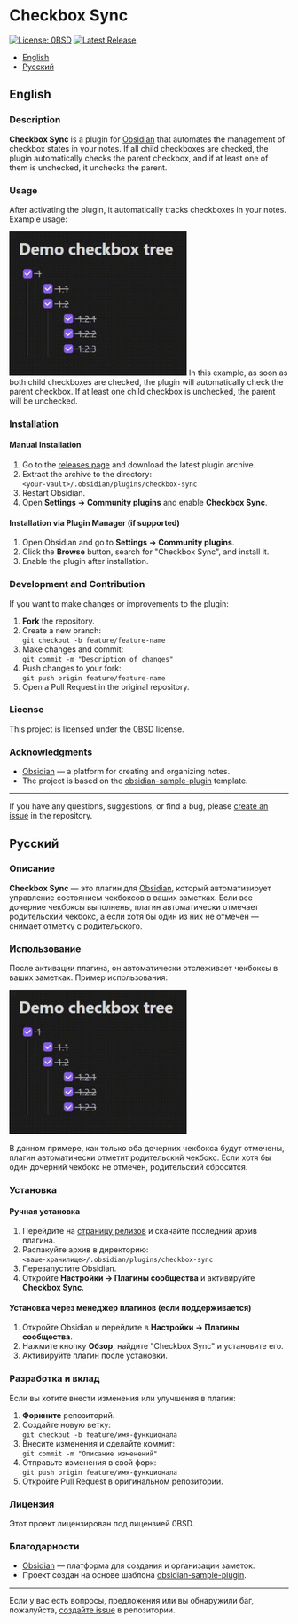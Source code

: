 
# Checkbox Sync

[![License: 0BSD](https://img.shields.io/badge/License-0BSD-blue.svg)](LICENSE)
[![Latest Release](https://img.shields.io/github/v/release/groldsf/obsidian_check_plugin)](https://github.com/groldsf/obsidian_check_plugin/releases)

- [English](#english)
- [Русский](#русский)

## English

### Description

**Checkbox Sync** is a plugin for [Obsidian](https://obsidian.md/) that automates the management of checkbox states in your notes. If all child checkboxes are checked, the plugin automatically checks the parent checkbox, and if at least one of them is unchecked, it unchecks the parent.

### Usage

After activating the plugin, it automatically tracks checkboxes in your notes. Example usage:

![](https://raw.githubusercontent.com/groldsf/obsidian_check_plugin/refs/heads/master/img/showcase.gif)
In this example, as soon as both child checkboxes are checked, the plugin will automatically check the parent checkbox. If at least one child checkbox is unchecked, the parent will be unchecked.
### Installation

#### Manual Installation

1. Go to the [releases page](https://github.com/groldsf/obsidian_check_plugin/releases) and download the latest plugin archive.
2. Extract the archive to the directory:  
   `<your-vault>/.obsidian/plugins/checkbox-sync`
3. Restart Obsidian.
4. Open **Settings → Community plugins** and enable **Checkbox Sync**.

#### Installation via Plugin Manager (if supported)

1. Open Obsidian and go to **Settings → Community plugins**.
2. Click the **Browse** button, search for "Checkbox Sync", and install it.
3. Enable the plugin after installation.

### Development and Contribution

If you want to make changes or improvements to the plugin:

1. **Fork** the repository.
2. Create a new branch:  
   `git checkout -b feature/feature-name`
3. Make changes and commit:  
   `git commit -m "Description of changes"`
4. Push changes to your fork:  
   `git push origin feature/feature-name`
5. Open a Pull Request in the original repository.

### License

This project is licensed under the 0BSD license.

### Acknowledgments

- [Obsidian](https://obsidian.md/) — a platform for creating and organizing notes.
- The project is based on the [obsidian-sample-plugin](https://github.com/obsidianmd/obsidian-sample-plugin) template.

---

If you have any questions, suggestions, or find a bug, please [create an issue](https://github.com/groldsf/obsidian_check_plugin/issues) in the repository.

## Русский

### Описание

**Checkbox Sync** — это плагин для [Obsidian](https://obsidian.md/), который автоматизирует управление состоянием чекбоксов в ваших заметках. Если все дочерние чекбоксы выполнены, плагин автоматически отмечает родительский чекбокс, а если хотя бы один из них не отмечен — снимает отметку с родительского.
### Использование

После активации плагина, он автоматически отслеживает чекбоксы в ваших заметках. Пример использования:

![](https://raw.githubusercontent.com/groldsf/obsidian_check_plugin/refs/heads/master/img/showcase.gif)

В данном примере, как только оба дочерних чекбокса будут отмечены, плагин автоматически отметит родительский чекбокс. Если хотя бы один дочерний чекбокс не отмечен, родительский сбросится.
### Установка

#### Ручная установка

1. Перейдите на [страницу релизов](https://github.com/groldsf/obsidian_check_plugin/releases) и скачайте последний архив плагина.
2. Распакуйте архив в директорию:  
   `<ваше-хранилище>/.obsidian/plugins/checkbox-sync`
3. Перезапустите Obsidian.
4. Откройте **Настройки → Плагины сообщества** и активируйте **Checkbox Sync**.

#### Установка через менеджер плагинов (если поддерживается)

1. Откройте Obsidian и перейдите в **Настройки → Плагины сообщества**.
2. Нажмите кнопку **Обзор**, найдите "Checkbox Sync" и установите его.
3. Активируйте плагин после установки.

### Разработка и вклад

Если вы хотите внести изменения или улучшения в плагин:

1. **Форкните** репозиторий.
2. Создайте новую ветку:  
   `git checkout -b feature/имя-функционала`
3. Внесите изменения и сделайте коммит:  
   `git commit -m "Описание изменений"`
4. Отправьте изменения в свой форк:  
   `git push origin feature/имя-функционала`
5. Откройте Pull Request в оригинальном репозитории.

### Лицензия

Этот проект лицензирован под лицензией 0BSD.

### Благодарности

- [Obsidian](https://obsidian.md/) — платформа для создания и организации заметок.
- Проект создан на основе шаблона [obsidian-sample-plugin](https://github.com/obsidianmd/obsidian-sample-plugin).

---

Если у вас есть вопросы, предложения или вы обнаружили баг, пожалуйста, [создайте issue](https://github.com/groldsf/obsidian_check_plugin/issues) в репозитории.